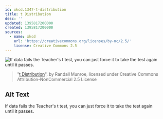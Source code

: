 ```yaml
---
id: xkcd.1347-t-distribution
title: t Distribution
desc: ''
updated: 1395817200000
created: 1395817200000
sources:
  - name: xkcd
    url: 'https://creativecommons.org/licenses/by-nc/2.5/'
    license: Creative Commons 2.5
---
```

![If data fails the Teacher's t test, you can just force it to take the test again until it passes.](https://imgs.xkcd.com/comics/t_distribution.png)
> "[t Distribution](https://xkcd.com/1347/)", by Randall Munroe, licensed under Creative Commons Attribution-NonCommercial 2.5 License

## Alt Text
If data fails the Teacher's t test, you can just force it to take the test again until it passes.
